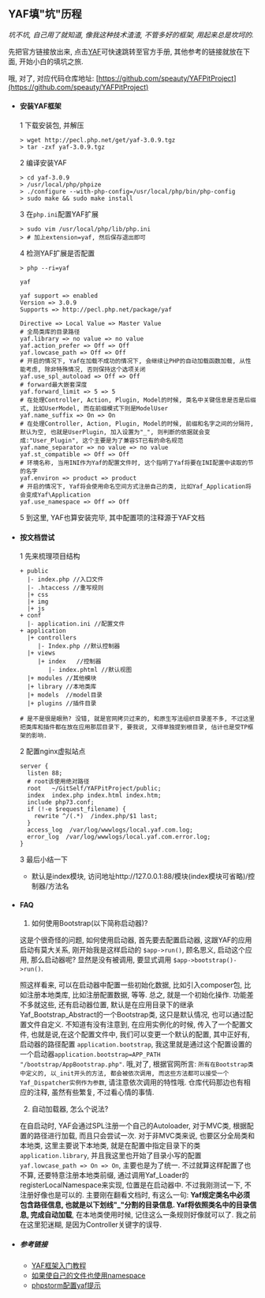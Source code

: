 ## YAF填"坑"历程

*坑不坑, 自己用了就知道, 像我这种技术渣渣, 不管多好的框架, 用起来总是坎坷的.*

先把官方链接放出来, 点击[YAF](http://www.laruence.com/manual/)可快速跳转至官方手册, 其他参考的链接就放在下面, 开始小白的填坑之旅.

哦, 对了, 对应代码仓库地址: [https://github.com/speauty/YAFPitProject](https://github.com/speauty/YAFPitProject)

* #### 安装YAF框架
  1 下载安装包, 并解压
  ```shell script
  > wget http://pecl.php.net/get/yaf-3.0.9.tgz
  > tar -zxf yaf-3.0.9.tgz
   ```
  2 编译安装YAF
  ```shell script
  > cd yaf-3.0.9
  > /usr/local/php/phpize
  > ./configure --with-php-config=/usr/local/php/bin/php-config
  > sudo make && sudo make install
  ```
  3 在`php.ini`配置YAF扩展
  ```shell script
  > sudo vim /usr/local/php/lib/php.ini
  > # 加上extension=yaf, 然后保存退出即可
  ```
  4 检测YAF扩展是否配置
  ```shell script
  > php --ri=yaf
  
  yaf

  yaf support => enabled
  Version => 3.0.9
  Supports => http://pecl.php.net/package/yaf
    
  Directive => Local Value => Master Value
  # 全局类库的目录路径
  yaf.library => no value => no value
  yaf.action_prefer => Off => Off
  yaf.lowcase_path => Off => Off
  # 开启的情况下, Yaf在加载不成功的情况下, 会继续让PHP的自动加载函数加载, 从性能考虑, 除非特殊情况, 否则保持这个选项关闭
  yaf.use_spl_autoload => Off => Off
  # forward最大嵌套深度
  yaf.forward_limit => 5 => 5
  # 在处理Controller, Action, Plugin, Model的时候, 类名中关键信息是否是后缀式, 比如UserModel, 而在前缀模式下则是ModelUser
  yaf.name_suffix => On => On
  # 在处理Controller, Action, Plugin, Model的时候, 前缀和名字之间的分隔符, 默认为空, 也就是UserPlugin, 加入设置为"_", 则判断的依据就会变成:"User_Plugin", 这个主要是为了兼容ST已有的命名规范
  yaf.name_separator => no value => no value
  yaf.st_compatible => Off => Off
  # 环境名称, 当用INI作为Yaf的配置文件时, 这个指明了Yaf将要在INI配置中读取的节的名字
  yaf.environ => product => product
  # 开启的情况下, Yaf将会使用命名空间方式注册自己的类, 比如Yaf_Application将会变成Yaf\Application
  yaf.use_namespace => Off => Off 
  ```
  5 到这里, YAF也算安装完毕, 其中配置项的注释源于YAF文档

* #### 按文档尝试
   1 先来梳理项目结构
   ```shell script
   + public
     |- index.php //入口文件
     |- .htaccess //重写规则    
     |+ css
     |+ img
     |+ js
   + conf
     |- application.ini //配置文件   
   + application
     |+ controllers
        |- Index.php //默认控制器
     |+ views    
        |+ index   //控制器
           |- index.phtml //默认视图
     |+ modules //其他模块
     |+ library //本地类库
     |+ models  //model目录
     |+ plugins //插件目录
  
  # 是不是很是眼熟? 没错, 就是官网拷贝过来的, 和原生写法组织目录差不多, 不过这里把类库和插件都在放在应用那层目录下, 要我说, 又得单独提到根目录, 估计也是受TP框架的影响.
   ```
  2 配置nginx虚拟站点
  ```shell script
  server {
    listen 88;
    # root该使用绝对路径
    root   ~/GitSelf/YAFPitProject/public;
    index  index.php index.html index.htm;
    include php73.conf;
    if (!-e $request_filename) {
      rewrite ^/(.*)  /index.php/$1 last;
    }
    access_log  /var/log/wwwlogs/local.yaf.com.log;
    error_log  /var/log/wwwlogs/local.yaf.com.error.log;
  }
  ```
  3 最后小结一下
    * 默认是index模块, 访问地址http://127.0.0.1:88/模块(index模块可省略)/控制器/方法名
    
* #### FAQ

   1. 如何使用Bootstrap(以下简称启动器)?

   这是个很奇怪的问题, 如何使用启动器, 首先要去配置启动器, 这跟YAF的应用启动有莫大关系, 刚开始我是这样启动的 `$app->run()`, 顾名思义, 启动这个应用, 那么启动器呢? 显然是没有被调用, 要显式调用 `$app->bootstrap()->run()`.
   
   照这样看来, 可以在启动器中配置一些初始化数据, 比如引入composer包, 比如注册本地类库, 比如注册配置数据, 等等. 总之, 就是一个初始化操作. 功能差不多就这些, 还有启动器位置, 默认是在应用目录下的继承Yaf_Bootstrap_Abstract的一个Bootstrap类, 这只是默认情况, 也可以通过配置文件自定义. 不知道有没有注意到, 在应用实例化的时候, 传入了一个配置文件, 也就是说,在这个配置文件中, 我们可以变更一个默认的配置, 其中正好有, 启动器的路径配置 `application.bootstrap`, 我这里就是通过这个配置设置的一个启动器`application.bootstrap=APP_PATH "/bootstrap/AppBootstrap.php"`. 哦,对了, 根据官网所言: `所有在Bootstrap类中定义的, 以_init开头的方法, 都会被依次调用, 而这些方法都可以接受一个Yaf_Dispatcher实例作为参数`, 请注意依次调用的特性哦. 仓库代码那边也有相应的注释, 虽然有些繁复, 不过看心情的事情.

   2. 自动加载器, 怎么个说法?
   
   在自启动时, YAF会通过SPL注册一个自己的Autoloader, 对于MVC类, 根据配置的路径进行加载, 而且只会尝试一次. 对于非MVC类来说, 也要区分全局类和本地类, 这里主要说下本地类, 就是在配置中指定目录下的类 `application.library`, 并且我这里也开始了目录小写的配置`yaf.lowcase_path => On => On`, 主要也是为了统一. 不过就算这样配置了也不算, 还要特意注册本地类前缀, 通过调用Yaf_Loader的registerLocalNamespace来实现, 位置是在启动器中. 不过我刚测试一下, 不注册好像也是可以的. 主要刚在翻看文档时, 有这么一句: **Yaf规定类名中必须包含路径信息, 也就是以下划线"_"分割的目录信息. Yaf将依照类名中的目录信息, 完成自动加载**, 在本地类使用时候, 记住这么一条规则好像就可以了. 我之前在这里犯迷糊, 是因为Controller关键字的误导.

* ##### 参考链接
   * [YAF框架入门教程](https://www.jianshu.com/p/1460d2296f19)
   * [如果使自己的文件也使用namespace](https://github.com/laruence/yaf/issues/159)
   * [phpstorm配置yaf提示](https://segmentfault.com/q/1010000003851803)